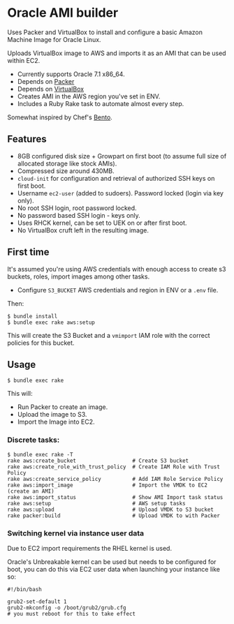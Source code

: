 # Oracle AMI builder

Uses Packer and VirtualBox to install and configure a basic Amazon Machine Image for Oracle Linux.

Uploads VirtualBox image to AWS and imports it as an AMI that can be used within EC2.

* Currently supports Oracle 7.1 x86_64.
* Depends on [Packer](http://packer.io)
* Depends on [VirtualBox](http://virtualbox.org)
* Creates AMI in the AWS region you've set in ENV.
* Includes a Ruby Rake task to automate almost every step.

Somewhat inspired by Chef's [Bento](https://github.com/chef/bento).

## Features

* 8GB configured disk size + Growpart on first boot (to assume full size of allocated storage like stock AMIs).
* Compressed size around 430MB.
* `cloud-init` for configuration and retrieval of authorized SSH keys on first boot.
* Username `ec2-user` (added to sudoers). Password locked (login via key only).
* No root SSH login, root password locked.
* No password based SSH login - keys only.
* Uses RHCK kernel, can be set to UEK on or after first boot.
* No VirtualBox cruft left in the resulting image.


## First time

It's assumed you're using AWS credentials with enough access to create s3 buckets, roles, import images among other tasks.

* Configure `S3_BUCKET` AWS credentials and region in ENV or a `.env` file.

Then:

```shell
$ bundle install
$ bundle exec rake aws:setup
```

This will create the S3 Bucket and a `vmimport` IAM role with the correct policies for this bucket.

## Usage

```shell
$ bundle exec rake
```

This will:
* Run Packer to create an image.
* Upload the image to S3.
* Import the Image into EC2.


### Discrete tasks:

```shell
$ bundle exec rake -T
rake aws:create_bucket                  # Create S3 bucket
rake aws:create_role_with_trust_policy  # Create IAM Role with Trust Policy
rake aws:create_service_policy          # Add IAM Role Service Policy
rake aws:import_image                   # Import the VMDK to EC2 (create an AMI)
rake aws:import_status                  # Show AMI Import task status
rake aws:setup                          # AWS setup tasks
rake aws:upload                         # Upload VMDK to S3 bucket
rake packer:build                       # Upload VMDK to with Packer
```

### Switching kernel via instance user data

Due to EC2 import requirements the RHEL kernel is used.

Oracle's Unbreakable kernel can be used but needs to be configured for boot, you can do this via EC2 user data when launching your instance like so:

```shell
#!/bin/bash

grub2-set-default 1
grub2-mkconfig -o /boot/grub2/grub.cfg
# you must reboot for this to take effect
```
